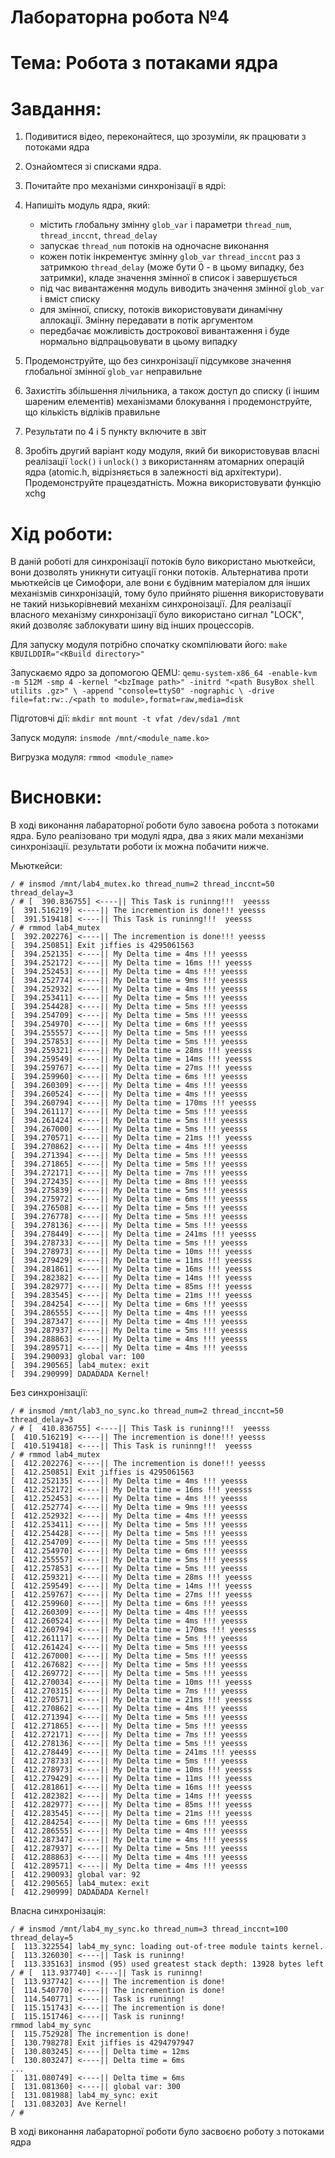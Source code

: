 
Лабораторна робота №4
====
Тема: Робота з потаками ядра
====
Завдання:
===
 1. Подивитися відео, переконайтеся, що зрозуміли, як працювати з потоками ядра

   2. Ознайомтеся зі списками ядра.
    
3. Почитайте про механізми синхронізації в ядрі:
    
4. Напишіть модуль ядра, який:
    - містить глобальну змінну `glob_var` і параметри `thread_num`, `thread_inccnt`, `thread_delay`
    - запускає `thread_num` потоків на одночасне виконання
    - кожен потік інкрементує змінну `glob_var` `thread_inccnt` раз з затримкою `thread_delay` (може бути 0 - в цьому випадку, без затримки), кладе значення змінної в список і завершується
    - під час вивантаження модуль виводить значення змінної `glob_var` і вміст списку
    - для змінної, списку, потоків використовувати динамічну аллокації. Змінну передавати в потік аргументом
    - передбачає можливість дострокової вивантаження і буде нормально відпрацьовувати в цьому випадку

5. Продемонструйте, що без синхронізації підсумкове значення глобальної змінної `glob_var` неправильне

6. Захистіть збільшення лічильника, а також доступ до списку (і іншим шареним елементів) механізмами блокування і продемонструйте, що кількість відліків правильне

7. Результати по 4 і 5 пункту включите в звіт

8. Зробіть другий варіант коду модуля, який би використовував власні реалізації `lock()` і `unlock()` з використанням атомарних операцій ядра (atomic.h, відрізняється в залежності від архітектури). Продемонструйте працездатність. Можна використовувати функцію xchg
   

Хід роботи:
====

В даній роботі для синхронізації потоків було використано мьюткейси, вони дозволять уникнути ситуації гонки потоків. Альтернатива проти мьюткейсів це Симофори, але вони є будівним матеріалом для інших механізмів синхронізацій, тому було прийнято рішення використовувати не такий низькорівневий механіхм синхроноізації. 
Для реалізації власного механізму синхронізації було використано сигнал "LOCK", який дозволяє заблокувати шину від інших процессорів.

Для запуску модуля потрібно спочатку скомпілювати його:
`make KBUILDDIR="<KBuild directory>"`

Запускаємо ядро за допомогою QEMU:
`qemu-system-x86_64 -enable-kvm -m 512M -smp 4 -kernel "<bzImage path>" -initrd "<path BusyBox shell utilits .gz>" \
                    -append "console=ttyS0" -nographic \
                    -drive file=fat:rw:./<path to module>,format=raw,media=disk`
                    
Підготовчі дії:
`mkdir mnt`
`mount -t vfat /dev/sda1 /mnt`

Запуск модуля:
`insmode /mnt/<module_name.ko>`

Вигрузка модуля:
`rmmod <module_name>`

Висновки:
===

В ході виконання лабараторної роботи було завоєна робота з потоками ядра. Було реалізовано три модулі ядра, два з яких мали механізми синхронізації. результати роботи іх можна побачити нижче.

Мьюткейси:
```
/ # insmod /mnt/lab4_mutex.ko thread_num=2 thread_inccnt=50 thread_delay=3
/ # [  390.836755] <----|| This Task is runinng!!!  yeesss
[  391.516219] <----|| The incremention is done!!! yeesss
[  391.519418] <----|| This Task is runinng!!!  yeesss
/ # rmmod lab4_mutex
[  392.202276] <----|| The incremention is done!!! yeesss
[  394.250851] Exit jiffies is 4295061563
[  394.252135] <----|| My Delta time = 4ms !!! yeesss
[  394.252172] <----|| My Delta time = 16ms !!! yeesss
[  394.252453] <----|| My Delta time = 4ms !!! yeesss
[  394.252774] <----|| My Delta time = 9ms !!! yeesss
[  394.252932] <----|| My Delta time = 4ms !!! yeesss
[  394.253411] <----|| My Delta time = 5ms !!! yeesss
[  394.254428] <----|| My Delta time = 5ms !!! yeesss
[  394.254709] <----|| My Delta time = 5ms !!! yeesss
[  394.254970] <----|| My Delta time = 6ms !!! yeesss
[  394.255557] <----|| My Delta time = 5ms !!! yeesss
[  394.257853] <----|| My Delta time = 5ms !!! yeesss
[  394.259321] <----|| My Delta time = 28ms !!! yeesss
[  394.259549] <----|| My Delta time = 14ms !!! yeesss
[  394.259767] <----|| My Delta time = 27ms !!! yeesss
[  394.259960] <----|| My Delta time = 6ms !!! yeesss
[  394.260309] <----|| My Delta time = 4ms !!! yeesss
[  394.260524] <----|| My Delta time = 4ms !!! yeesss
[  394.260794] <----|| My Delta time = 170ms !!! yeesss
[  394.261117] <----|| My Delta time = 5ms !!! yeesss
[  394.261424] <----|| My Delta time = 5ms !!! yeesss
[  394.267000] <----|| My Delta time = 5ms !!! yeesss
[  394.270571] <----|| My Delta time = 21ms !!! yeesss
[  394.270862] <----|| My Delta time = 4ms !!! yeesss
[  394.271394] <----|| My Delta time = 5ms !!! yeesss
[  394.271865] <----|| My Delta time = 5ms !!! yeesss
[  394.272171] <----|| My Delta time = 7ms !!! yeesss
[  394.272435] <----|| My Delta time = 8ms !!! yeesss
[  394.275839] <----|| My Delta time = 5ms !!! yeesss
[  394.275972] <----|| My Delta time = 6ms !!! yeesss
[  394.276508] <----|| My Delta time = 5ms !!! yeesss
[  394.276778] <----|| My Delta time = 5ms !!! yeesss
[  394.278136] <----|| My Delta time = 5ms !!! yeesss
[  394.278449] <----|| My Delta time = 241ms !!! yeesss
[  394.278733] <----|| My Delta time = 5ms !!! yeesss
[  394.278973] <----|| My Delta time = 10ms !!! yeesss
[  394.279429] <----|| My Delta time = 11ms !!! yeesss
[  394.281861] <----|| My Delta time = 16ms !!! yeesss
[  394.282382] <----|| My Delta time = 14ms !!! yeesss
[  394.282977] <----|| My Delta time = 85ms !!! yeesss
[  394.283545] <----|| My Delta time = 21ms !!! yeesss
[  394.284254] <----|| My Delta time = 6ms !!! yeesss
[  394.286555] <----|| My Delta time = 4ms !!! yeesss
[  394.287347] <----|| My Delta time = 4ms !!! yeesss
[  394.287937] <----|| My Delta time = 5ms !!! yeesss
[  394.288863] <----|| My Delta time = 4ms !!! yeesss
[  394.289571] <----|| My Delta time = 4ms !!! yeesss
[  394.290093] global var: 100
[  394.290565] lab4_mutex: exit
[  394.290999] DADADADA Kernel!

```

Без синхронізації:
```
/ # insmod /mnt/lab3_no_sync.ko thread_num=2 thread_inccnt=50 thread_delay=3
/ # [  410.836755] <----|| This Task is runinng!!!  yeesss
[  410.516219] <----|| The incremention is done!!! yeesss
[  410.519418] <----|| This Task is runinng!!!  yeesss
/ # rmmod lab4_mutex
[  412.202276] <----|| The incremention is done!!! yeesss
[  412.250851] Exit jiffies is 4295061563
[  412.252135] <----|| My Delta time = 4ms !!! yeesss
[  412.252172] <----|| My Delta time = 16ms !!! yeesss
[  412.252453] <----|| My Delta time = 4ms !!! yeesss
[  412.252774] <----|| My Delta time = 9ms !!! yeesss
[  412.252932] <----|| My Delta time = 4ms !!! yeesss
[  412.253411] <----|| My Delta time = 5ms !!! yeesss
[  412.254428] <----|| My Delta time = 5ms !!! yeesss
[  412.254709] <----|| My Delta time = 5ms !!! yeesss
[  412.254970] <----|| My Delta time = 6ms !!! yeesss
[  412.255557] <----|| My Delta time = 5ms !!! yeesss
[  412.257853] <----|| My Delta time = 5ms !!! yeesss
[  412.259321] <----|| My Delta time = 28ms !!! yeesss
[  412.259549] <----|| My Delta time = 14ms !!! yeesss
[  412.259767] <----|| My Delta time = 27ms !!! yeesss
[  412.259960] <----|| My Delta time = 6ms !!! yeesss
[  412.260309] <----|| My Delta time = 4ms !!! yeesss
[  412.260524] <----|| My Delta time = 4ms !!! yeesss
[  412.260794] <----|| My Delta time = 170ms !!! yeesss
[  412.261117] <----|| My Delta time = 5ms !!! yeesss
[  412.261424] <----|| My Delta time = 5ms !!! yeesss
[  412.267000] <----|| My Delta time = 5ms !!! yeesss
[  412.267682] <----|| My Delta time = 5ms !!! yeesss
[  412.269772] <----|| My Delta time = 5ms !!! yeesss
[  412.270034] <----|| My Delta time = 10ms !!! yeesss
[  412.270315] <----|| My Delta time = 7ms !!! yeesss
[  412.270571] <----|| My Delta time = 21ms !!! yeesss
[  412.270862] <----|| My Delta time = 4ms !!! yeesss
[  412.271394] <----|| My Delta time = 5ms !!! yeesss
[  412.271865] <----|| My Delta time = 5ms !!! yeesss
[  412.272171] <----|| My Delta time = 7ms !!! yeesss
[  412.278136] <----|| My Delta time = 5ms !!! yeesss
[  412.278449] <----|| My Delta time = 241ms !!! yeesss
[  412.278733] <----|| My Delta time = 5ms !!! yeesss
[  412.278973] <----|| My Delta time = 10ms !!! yeesss
[  412.279429] <----|| My Delta time = 11ms !!! yeesss
[  412.281861] <----|| My Delta time = 16ms !!! yeesss
[  412.282382] <----|| My Delta time = 14ms !!! yeesss
[  412.282977] <----|| My Delta time = 85ms !!! yeesss
[  412.283545] <----|| My Delta time = 21ms !!! yeesss
[  412.284254] <----|| My Delta time = 6ms !!! yeesss
[  412.286555] <----|| My Delta time = 4ms !!! yeesss
[  412.287347] <----|| My Delta time = 4ms !!! yeesss
[  412.287937] <----|| My Delta time = 5ms !!! yeesss
[  412.288863] <----|| My Delta time = 4ms !!! yeesss
[  412.289571] <----|| My Delta time = 4ms !!! yeesss
[  412.290093] global var: 92
[  412.290565] lab4_mutex: exit
[  412.290999] DADADADA Kernel!

```

Власна синхронізація:
```
/ # insmod /mnt/lab4_my_sync.ko thread_num=3 thread_inccnt=100 thread_delay=5
[  113.322554] lab4_my_sync: loading out-of-tree module taints kernel.
[  113.326030] <----|| Task is runinng!
[  113.335163] insmod (95) used greatest stack depth: 13928 bytes left
/ # [  113.937740] <----|| Task is runinng!
[  113.937742] <----|| The incremention is done!
[  114.540770] <----|| The incremention is done!
[  114.540771] <----|| Task is runinng!
[  115.151743] <----|| The incremention is done!
[  115.151746] <----|| Task is runinng!
rmmod lab4_my_sync
[  115.752928] The incremention is done!
[  130.798278] Exit jiffies is 4294797947
[  130.803245] <----|| Delta time = 12ms
[  130.803247] <----|| Delta time = 6ms
...
[  131.080749] <----|| Delta time = 6ms
[  131.081360] <----|| global var: 300
[  131.081988] lab4_my_sync: exit
[  131.083203] Ave Kernel!
/ # 
```
В ході виконання лабараторної роботи було заcвоєно роботу з потоками ядра
